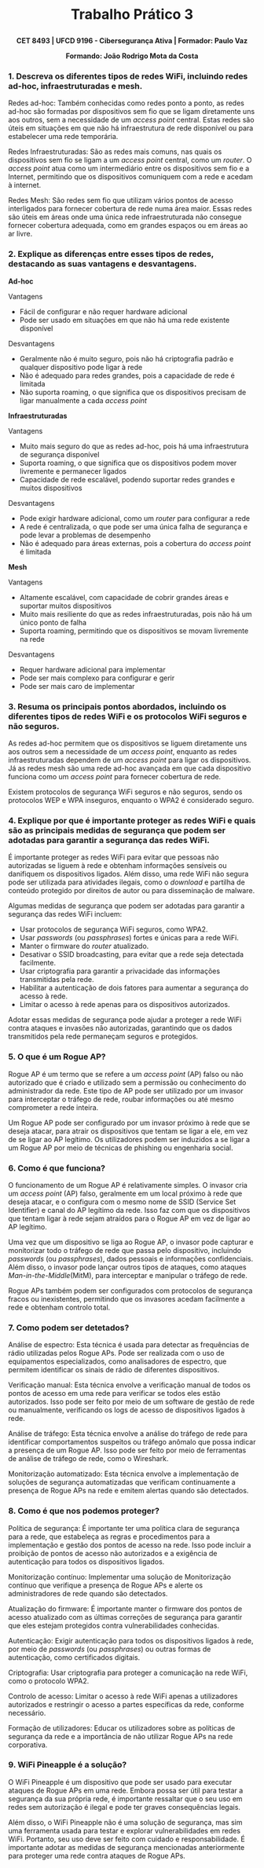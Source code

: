 # <p align=center> Trabalho Prático 3
**<p align=center> CET 8493 | UFCD 9196 - Cibersegurança Ativa | Formador: Paulo Vaz**
**<p align=center> Formando: João Rodrigo Mota da Costa**

### 1. Descreva os diferentes tipos de redes WiFi, incluindo redes ad-hoc, infraestruturadas e mesh.
Redes ad-hoc: Também conhecidas como redes ponto a ponto, as redes ad-hoc são formadas por dispositivos sem fio que se ligam diretamente uns aos outros, sem a necessidade de um *access point* central. Estas redes são úteis em situações em que não há infraestrutura de rede disponível ou para estabelecer uma rede temporária.

Redes Infraestruturadas: São as redes mais comuns, nas quais os dispositivos sem fio se ligam a um *access point* central, como um *router*. O *access point* atua como um intermediário entre os dispositivos sem fio e a Internet, permitindo que os dispositivos comuniquem com a rede e acedam à internet.

Redes Mesh: São redes sem fio que utilizam vários pontos de acesso interligados para fornecer cobertura de rede numa área maior. Essas redes são úteis em áreas onde uma única rede infraestruturada não consegue fornecer cobertura adequada, como em grandes espaços ou em áreas ao ar livre.

### 2. Explique as diferenças entre esses tipos de redes, destacando as suas vantagens e desvantagens.
**Ad-hoc**

Vantagens
- Fácil de configurar e não requer hardware adicional
- Pode ser usado em situações em que não há uma rede existente disponível

Desvantagens
- Geralmente não é muito seguro, pois não há criptografia padrão e qualquer dispositivo pode ligar à rede
- Não é adequado para redes grandes, pois a capacidade de rede é limitada
- Não suporta roaming, o que significa que os dispositivos precisam de ligar manualmente a cada *access point*

**Infraestruturadas**

Vantagens
- Muito mais seguro do que as redes ad-hoc, pois há uma infraestrutura de segurança disponível
- Suporta roaming, o que significa que os dispositivos podem mover livremente e permanecer ligados
- Capacidade de rede escalável, podendo suportar redes grandes e muitos dispositivos

Desvantagens
- Pode exigir hardware adicional, como um *router* para configurar a rede
- A rede é centralizada, o que pode ser uma única falha de segurança e pode levar a problemas de desempenho
- Não é adequado para áreas externas, pois a cobertura do *access point* é limitada

**Mesh**

Vantagens
- Altamente escalável, com capacidade de cobrir grandes áreas e suportar muitos dispositivos
- Muito mais resiliente do que as redes infraestruturadas, pois não há um único ponto de falha
- Suporta roaming, permitindo que os dispositivos se movam livremente na rede

Desvantagens
- Requer hardware adicional para implementar
- Pode ser mais complexo para configurar e gerir
- Pode ser mais caro de implementar

### 3. Resuma os principais pontos abordados, incluindo os diferentes tipos de redes WiFi e os protocolos WiFi seguros e não seguros.
As redes ad-hoc permitem que os dispositivos se liguem diretamente uns aos outros sem a necessidade de um *access point*, enquanto as redes infraestruturadas dependem de um *access point* para ligar os dispositivos. Já as redes mesh são uma rede ad-hoc avançada em que cada dispositivo funciona como um *access point* para fornecer cobertura de rede.

Existem protocolos de segurança WiFi seguros e não seguros, sendo os protocolos WEP e WPA inseguros, enquanto o WPA2 é considerado seguro.

### 4. Explique por que é importante proteger as redes WiFi e quais são as principais medidas de segurança que podem ser adotadas para garantir a segurança das redes WiFi.
É importante proteger as redes WiFi para evitar que pessoas não autorizadas se liguem à rede e obtenham informações sensíveis ou danifiquem os dispositivos ligados. Além disso, uma rede WiFi não segura pode ser utilizada para atividades ilegais, como o *download* e partilha de conteúdo protegido por direitos de autor ou para disseminação de malware.

Algumas medidas de segurança que podem ser adotadas para garantir a segurança das redes WiFi incluem:
- Usar protocolos de segurança WiFi seguros, como WPA2.
- Usar *passwords* (ou *passphrases*) fortes e únicas para a rede WiFi.
- Manter o firmware do *router* atualizado.
- Desativar o SSID broadcasting, para evitar que a rede seja detectada facilmente.
- Usar criptografia para garantir a privacidade das informações transmitidas pela rede.
- Habilitar a autenticação de dois fatores para aumentar a segurança do acesso à rede.
- Limitar o acesso à rede apenas para os dispositivos autorizados.

Adotar essas medidas de segurança pode ajudar a proteger a rede WiFi contra ataques e invasões não autorizadas, garantindo que os dados transmitidos pela rede permaneçam seguros e protegidos.

### 5. O que é um Rogue AP?
Rogue AP é um termo que se refere a um *access point* (AP) falso ou não autorizado que é criado e utilizado sem a permissão ou conhecimento do administrador da rede. Este tipo de AP pode ser utilizado por um invasor para interceptar o tráfego de rede, roubar informações ou até mesmo comprometer a rede inteira.

Um Rogue AP pode ser configurado por um invasor próximo à rede que se deseja atacar, para atrair os dispositivos que tentam se ligar a ele, em vez de se ligar ao AP legítimo. Os utilizadores podem ser induzidos a se ligar a um Rogue AP por meio de técnicas de phishing ou engenharia social.

### 6. Como é que funciona?
O funcionamento de um Rogue AP é relativamente simples. O invasor cria um *access point* (AP) falso, geralmente em um local próximo à rede que deseja atacar, e o configura com o mesmo nome de SSID (Service Set Identifier) e canal do AP legítimo da rede. Isso faz com que os dispositivos que tentam ligar à rede sejam atraídos para o Rogue AP em vez de ligar ao AP legítimo.

Uma vez que um dispositivo se liga ao Rogue AP, o invasor pode capturar e monitorizar todo o tráfego de rede que passa pelo dispositivo, incluindo *passwords* (ou *passphrases*), dados pessoais e informações confidenciais. Além disso, o invasor pode lançar outros tipos de ataques, como ataques *Man-in-the-Middle*(MitM), para interceptar e manipular o tráfego de rede.

Rogue APs também podem ser configurados com protocolos de segurança fracos ou inexistentes, permitindo que os invasores acedam facilmente a rede e obtenham controlo total.

### 7. Como podem ser detetados?
Análise de espectro: Esta técnica é usada para detectar as frequências de rádio utilizadas pelos Rogue APs. Pode ser realizada com o uso de equipamentos especializados, como analisadores de espectro, que permitem identificar os sinais de rádio de diferentes dispositivos.

Verificação manual: Esta técnica envolve a verificação manual de todos os pontos de acesso em uma rede para verificar se todos eles estão autorizados. Isso pode ser feito por meio de um software de gestão de rede ou manualmente, verificando os logs de acesso de dispositivos ligados à rede.

Análise de tráfego: Esta técnica envolve a análise do tráfego de rede para identificar comportamentos suspeitos ou tráfego anômalo que possa indicar a presença de um Rogue AP. Isso pode ser feito por meio de ferramentas de análise de tráfego de rede, como o Wireshark.

Monitorização automatizado: Esta técnica envolve a implementação de soluções de segurança automatizadas que verificam continuamente a presença de Rogue APs na rede e emitem alertas quando são detectados.

### 8. Como é que nos podemos proteger?
Política de segurança: É importante ter uma política clara de segurança para a rede, que estabeleça as regras e procedimentos para a implementação e gestão dos pontos de acesso na rede. Isso pode incluir a proibição de pontos de acesso não autorizados e a exigência de autenticação para todos os dispositivos ligados.

Monitorização contínuo: Implementar uma solução de Monitorização contínuo que verifique a presença de Rogue APs e alerte os administradores de rede quando são detectados.

Atualização do firmware: É importante manter o firmware dos pontos de acesso atualizado com as últimas correções de segurança para garantir que eles estejam protegidos contra vulnerabilidades conhecidas.

Autenticação: Exigir autenticação para todos os dispositivos ligados à rede, por meio de *passwords* (ou *passphrases*) ou outras formas de autenticação, como certificados digitais.

Criptografia: Usar criptografia para proteger a comunicação na rede WiFi, como o protocolo WPA2.

Controlo de acesso: Limitar o acesso à rede WiFi apenas a utilizadores autorizados e restringir o acesso a partes específicas da rede, conforme necessário.

Formação de utilizadores: Educar os utilizadores sobre as políticas de segurança da rede e a importância de não utilizar Rogue APs na rede corporativa.

### 9. WiFi Pineapple é a solução?
O WiFi Pineapple é um dispositivo que pode ser usado para executar ataques de Rogue APs em uma rede. Embora possa ser útil para testar a segurança da sua própria rede, é importante ressaltar que o seu uso em redes sem autorização é ilegal e pode ter graves consequências legais.

Além disso, o WiFi Pineapple não é uma solução de segurança, mas sim uma ferramenta usada para testar e explorar vulnerabilidades em redes WiFi. Portanto, seu uso deve ser feito com cuidado e responsabilidade. É importante adotar as medidas de segurança mencionadas anteriormente para proteger uma rede contra ataques de Rogue APs.